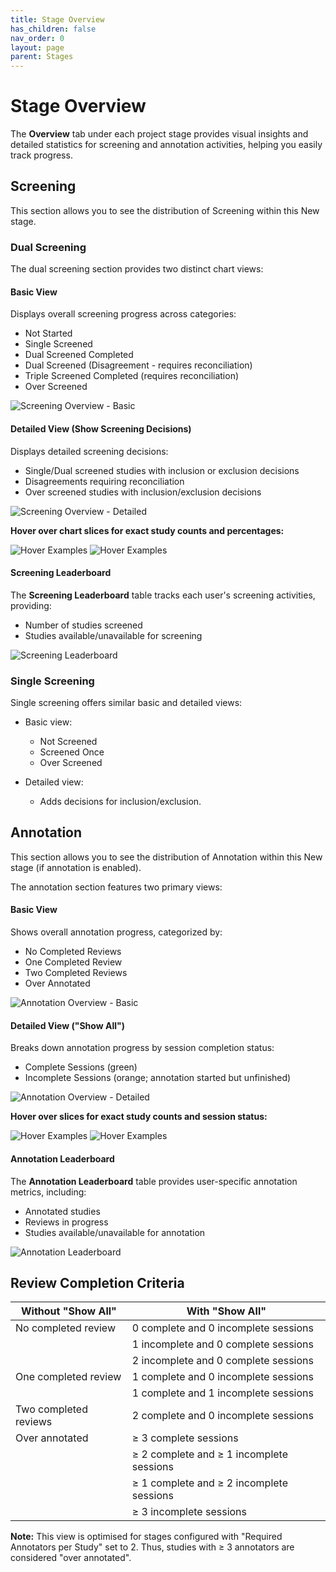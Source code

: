 ```yaml
---
title: Stage Overview
has_children: false
nav_order: 0
layout: page
parent: Stages
---
```


# Stage Overview

The **Overview** tab under each project stage provides visual insights and detailed statistics for screening and annotation activities, helping you easily track progress.

## Screening 
This section allows you to see the distribution of Screening within this New stage.

### Dual Screening

The dual screening section provides two distinct chart views:

#### Basic View
Displays overall screening progress across categories:
- Not Started
- Single Screened
- Dual Screened Completed
- Dual Screened (Disagreement - requires reconciliation)
- Triple Screened Completed (requires reconciliation)
- Over Screened


![Screening Overview - Basic](figs/Fig_Project-Stats_Screening_CSI.png)


#### Detailed View (Show Screening Decisions)
Displays detailed screening decisions:
- Single/Dual screened studies with inclusion or exclusion decisions
- Disagreements requiring reconciliation
- Over screened studies with inclusion/exclusion decisions


![Screening Overview - Detailed](figs/Fig_Project-Stats_Screening2_CSI.png)


**Hover over chart slices for exact study counts and percentages:**


![Hover Examples](figs/Fig_Project-Stats_Screening3_CSI.png) ![Hover Examples](figs/Fig_Project-Stats_Screening4_CSI.png)


#### Screening Leaderboard
The **Screening Leaderboard** table tracks each user's screening activities, providing:
- Number of studies screened
- Studies available/unavailable for screening


![Screening Leaderboard](figs/Fig_Project-Stats_Screening-table_CSI.png)


### Single Screening

Single screening offers similar basic and detailed views:

- Basic view:
  - Not Screened
  - Screened Once
  - Over Screened

- Detailed view:
  - Adds decisions for inclusion/exclusion.

## Annotation
This section allows you to see the distribution of Annotation within this New stage (if annotation is enabled).

The annotation section features two primary views:

#### Basic View
Shows overall annotation progress, categorized by:
- No Completed Reviews
- One Completed Review
- Two Completed Reviews
- Over Annotated


![Annotation Overview - Basic](figs/Fig_Project-Stats_Annotation_CSI.png)


#### Detailed View ("Show All")
Breaks down annotation progress by session completion status:
- Complete Sessions (green)
- Incomplete Sessions (orange; annotation started but unfinished)


![Annotation Overview - Detailed](figs/Fig_Project-Stats_Annotation2_CSI.png)


**Hover over slices for exact study counts and session status:**


![Hover Examples](figs/Fig_Project-Stats_Annotation3_CSI.png) ![Hover Examples](figs/Fig_Project-Stats_Annotation4_CSI.png)


#### Annotation Leaderboard
The **Annotation Leaderboard** table provides user-specific annotation metrics, including:
- Annotated studies
- Reviews in progress
- Studies available/unavailable for annotation


![Annotation Leaderboard](figs/Fig_Project-Stats_Annotation-table_CSI.png)


## Review Completion Criteria

| Without "Show All"         | With "Show All"                                        |
|----------------------------|---------------------------------------------------------|
| No completed review        | 0 complete and 0 incomplete sessions                    |
|                            | 1 incomplete and 0 complete sessions                    |
|                            | 2 incomplete and 0 complete sessions                    |
| One completed review       | 1 complete and 0 incomplete sessions                    |
|                            | 1 complete and 1 incomplete sessions                    |
| Two completed reviews      | 2 complete and 0 incomplete sessions                    |
| Over annotated             | ≥ 3 complete sessions                                   |
|                            | ≥ 2 complete and ≥ 1 incomplete sessions                |
|                            | ≥ 1 complete and ≥ 2 incomplete sessions                |
|                            | ≥ 3 incomplete sessions                                 |


**Note:** This view is optimised for stages configured with "Required Annotators per Study" set to 2. Thus, studies with ≥ 3 annotators are considered "over annotated".

